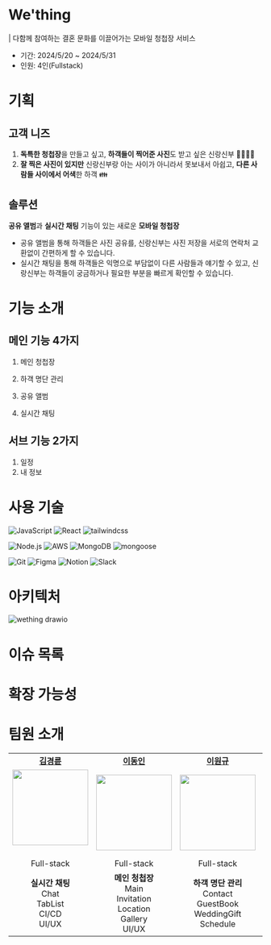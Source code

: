 # We'thing
| 다함께 참여하는 결혼 문화를 이끌어가는 모바일 청첩장 서비스

- 기간: 2024/5/20 ~ 2024/5/31
- 인원: 4인(Fullstack)

# 기획
## 고객 니즈
1. **독특한 청첩장**을 만들고 싶고, **하객들이 찍어준 사진**도 받고 싶은 신랑신부 👰‍♀️🤵‍♂️
2. **잘 찍은 사진이 있지만** 신랑신부랑 아는 사이가 아니라서 못보내서 아쉽고, **다른 사람들 사이에서 어색**한 하객 👪

## 솔루션
**공유 앨범**과 **실시간 채팅** 기능이 있는 새로운 **모바일 청첩장**
- 공유 앨범을 통해 하객들은 사진 공유를, 신랑신부는 사진 저장을 서로의 연락처 교환없이 간편하게 할 수 있습니다.
- 실시간 채팅을 통해 하객들은 익명으로 부담없이 다른 사람들과 얘기할 수 있고, 신랑신부는 하객들이 궁금하거나 필요한 부분을 빠르게 확인할 수 있습니다. 

# 기능 소개
## 메인 기능 4가지
1. 메인 청첩장
   
3. 하객 명단 관리
4. 공유 앨범
5. 실시간 채팅


## 서브 기능 2가지
1. 일정
2. 내 정보

# 사용 기술
![JavaScript](https://img.shields.io/badge/-JavaScript-000?&logo=JavaScript)
![React](https://img.shields.io/badge/-React-000?&logo=React)
![tailwindcss](https://img.shields.io/badge/-tailwindcss-000?&logo=tailwindcss)


![Node.js](https://img.shields.io/badge/-Node.js-000?&logo=node.js)
![AWS](https://img.shields.io/badge/-AWS-000?&logo=Amazon-AWS&logoColor=F90)
![MongoDB](https://img.shields.io/badge/-MongoDB-000?&logo=MongoDB)
![mongoose](https://img.shields.io/badge/-mongoose-000?&logo=mongoose)


![Git](https://img.shields.io/badge/-Git-000?&logo=git)
![Figma](https://img.shields.io/badge/-Figma-000?&logo=Figma)
![Notion](https://img.shields.io/badge/-Notion-000?&logo=Notion)
![Slack](https://img.shields.io/badge/-Slack-000?&logo=Slack)


# 아키텍처
![wething drawio](https://github.com/WE-thing/.github/assets/85729858/773aaf14-75f8-4f4f-b227-3d74de78f147)

# 이슈 목록

# 확장 가능성

# 팀원 소개
<table>
  <tbody>
    <tr>
        <td align="center"><a href="https://github.com/KimRiun"><b>김경륜</b></td>
        <td align="center"><a href="https://github.com/KimRiun"><b>이동인</b></td>
        <td align="center"><a href="https://github.com/KimRiun"><b>이원규</b></td>
        <td align="center"><a href="https://github.com/KimRiun"><b>임세현</b></td>
    </tr>
    <tr>
      <td align="center"><img width = "150px" src="https://avatars.githubusercontent.com/u/56223389?v=4" alt=""/><br /><br /></td>
      <td align="center"><img width = "150px" src="https://avatars.githubusercontent.com/u/55528388?v=4" alt=""/><br /></td>
      <td align="center"><img width = "150px" src="https://avatars.githubusercontent.com/u/85729858?v=4" alt=""/><br /></td>
      <td align="center"><img width = "150px" src="https://avatars.githubusercontent.com/u/116863184?v=4" alt=""/><br /></td>
    </tr>
    <tr>
       <td align="center">Full-stack</td>
       <td align="center">Full-stack</td>
       <td align="center">Full-stack</td>
       <td align="center">Full-stack</td>
    </tr>
    <tr>
       <td align="center"><b>실시간 채팅</b> <br/> Chat <br/> TabList <br/> CI/CD <br/> UI/UX </td>
       <td align="center"><b>메인 청첩장</b> <br/> Main <br/> Invitation <br/> Location <br/> Gallery <br/> UI/UX </td> 
       <td align="center"><b>하객 명단 관리</b> <br/> Contact <br/> GuestBook <br/> WeddingGift <br/> Schedule </td> 
       <td align="center"><b>공유앨범</b> <br/> SharedAlbum <br/> Info <br/> DB Management </td> 
    </tr>
  </tbody>
</table>
